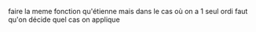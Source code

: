 faire la meme fonction qu'étienne mais dans le cas où on a 1 seul ordi
faut qu'on décide quel cas on applique
